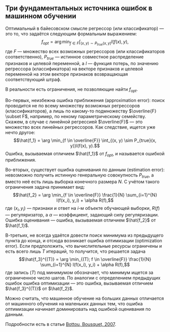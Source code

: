 ## Три фундаментальных источника ошибок в машинном обучении

Оптимальный в байесовском смысле регрессор (или классификатор) — это то, что задаётся следующим формальным выражением:
$$f_{opt} = \arg \min_{f \in F} \int_{(x, y) \sim P_{true}(x, y)}l(f(x), y),$$
где $F$ — множество всех возможных регрессоров (или классификаторов соответственно), $P_{true}$ — истинное совместное распределение признаков и целевой переменной, а $l$ — функция потерь, по значению регрессора (классификатора) на векторе признаков и целевой переменной на этом векторе признаков возвращающая соответствующий штраф.

В реальности есть ограничения, не позволяющие найти $f_{opt}$.

Во-первых, неизбежна ошибка приближения (approximation error): поиск проводится не по всему множеству возможных регрессоров (классификаторов), а лишь по какому-то подмножеству $\overline{F} \subset F$, например, по некому параметрическому семейству. Скажем, в случае с линейной регрессией $\overline{F}$ — это множество всех линейных регрессоров. Как следствие, ищется уже нечто другое:
$$\hat{f_1} = \arg \min_{f \in \overline{F}} \int_{(x, y) \sim P_{true}(x, y)}l(f(x), y).$$
Ошибка, вызываемая отличием $\hat{f_1}$ от $f_{opt}$, и называется ошибкой приближения.

Во-вторых, существует ошибка оценивания по данным (estimation error): невозможно получить истинную генеральную совокупность $P_{true}$, а вместо неё есть лишь выборка конечного размера $N$. С учётом такого ограничения задача принимает вид:
$$\hat{f_2} = \arg \min_{f \in \overline{F}} \frac{1}{N} \sum_{i=1}^{N} l(f(x_i), y_i) + \alpha R(f),$$
где $(x_i, y_i)$ — признаки и ответ на $i$-м объекте обучающей выборки, $R(f)$ — регуляризатор, а $\alpha$ — коэффициент, задающий силу регуляризации. Ошибка оценивания — ошибка, вызываемая отличием $\hat{f_2}$ от $\hat{f_1}$.

В-третьих, не всегда удаётся довести поиск минимума из предыдущего пункта до конца, и отсюда возникает ошибка оптимизации (optimization error). Если предположить, что вычислительные ресурсы ограничены и есть всего лишь $T$ итераций, то получится, что решается задача
$$\hat{f_3}^{(T)} = \arg \min_{(T); f \in \overline{F}} \frac{1}{N} \sum_{i=1}^{N} l(f(x_i), y_i) + \alpha R(f),$$
где запись $(T)$ под минимумом обозначает, что минимум ищется за ограниченное число шагов. По аналогии с определением предыдущих ошибок ошибка оптимизации — это ошибка, вызываемая отличием $\hat{f_3}^{(T)}$ от $\hat{f_2}$.

Можно считать, что машинное обучение на больших данных отличается от машинного обучения на маленьких данных тем, что ошибка оптимизации начинает доминировать над ошибкой оценивания по данным.

Подробности есть в статье [Bottou, Bousquet, 2007](https://papers.nips.cc/paper/3323-the-tradeoffs-of-large-scale-learning.pdf).
